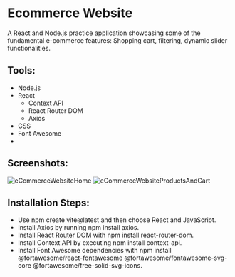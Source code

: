 # Ecommerce Website

A React and Node.js practice application showcasing some of the fundamental e-commerce features: Shopping cart, filtering, dynamic slider functionalities.

## Tools:
- Node.js
- React
  - Context API
  - React Router DOM
  - Axios
- CSS
- Font Awesome
- 
## Screenshots:
![eCommerceWebsiteHome](https://github.com/mukumbasar/ecommerce-website/assets/93601245/938410e7-2d90-418f-8bd2-47355956a450)
![eCommerceWebsiteProductsAndCart](https://github.com/mukumbasar/ecommerce-website/assets/93601245/03c29d6d-e2f8-4fd3-bc97-54396ce62fcf)

## Installation Steps:
- Use npm create vite@latest and then choose React and JavaScript.
- Install Axios by running npm install axios.
- Install React Router DOM with npm install react-router-dom.
- Install Context API by executing npm install context-api.
- Install Font Awesome dependencies with npm install @fortawesome/react-fontawesome @fortawesome/fontawesome-svg-core @fortawesome/free-solid-svg-icons.
